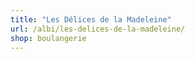 ```yaml
---
title: "Les Délices de la Madeleine"
url: /albi/les-delices-de-la-madeleine/
shop: boulangerie
---
```

